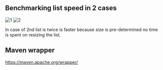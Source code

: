 ## Benchmarking list speed in 2 cases

![1](https://user-images.githubusercontent.com/5446906/198242888-e218b8f8-12a4-486d-9a16-434c591b7bcc.PNG)
![2](https://user-images.githubusercontent.com/5446906/198242947-5a751ed3-3ed9-46dd-99ae-c552ceadd521.PNG)


In case of 2nd list is twice is faster because size is pre-determined no time is spent on resizing the list.
           
           
## Maven wrapper
https://maven.apache.org/wrapper/
